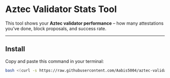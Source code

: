 # Aztec Validator Stats Tool

This tool shows your **Aztec validator performance** – how many attestations you’ve done, block proposals, and success rate.

---

## Install

Copy and paste this command in your terminal:

```bash
bash <(curl -s https://raw.githubusercontent.com/Aabis5004/aztec-validator-tool/main/install.sh)
